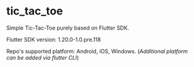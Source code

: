 # tic_tac_toe

Simple Tic-Tac-Toe purely based on Flutter SDK.

Flutter SDK version: 1.20.0-1.0.pre.118

Repo's supported platform: Android, iOS, Windows.
(_Additional platform can be added via flutter CLI_)